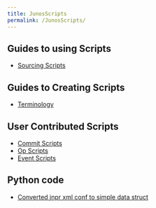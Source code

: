 ```yaml
---
title: JunosScripts
permalink: /JunosScripts/
---
```


Guides to using Scripts
-----------------------

-   [Sourcing Scripts](/Sourcing_Scripts "wikilink")

Guides to Creating Scripts
--------------------------

-   [Terminology](/Junoscript:Terminology "wikilink")

User Contributed Scripts
------------------------

-   [Commit Scripts](/Commit_Scripts "wikilink")
-   [Op Scripts](/Op_Scripts "wikilink")
-   [Event Scripts](/Event_Scripts "wikilink")

Python code
-----------

-   [Converted jnpr xml conf to simple data struct](/Converted_jnpr_xml_conf_to_simple_data_struct "wikilink")
